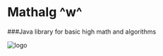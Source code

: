 # Mathalg ^w^
###Java library for basic high math and algorithms

![logo](https://png.pngtree.com/png-vector/20210330/ourmid/pngtree-math-png-image_3166138.jpg)
